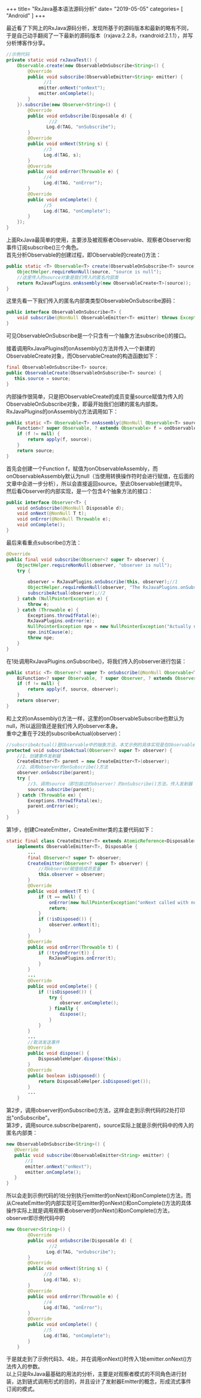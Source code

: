+++
title= "RxJava基本语法源码分析"
date= "2019-05-05"
categories= [ "Android" ]
+++  

最近看了下网上的RxJava源码分析，发现所基于的源码版本和最新的略有不同，于是自己动手翻阅了一下最新的源码版本（rxjava:2.2.8，rxandroid:2.1.1），并写分析博客作分享。
 
```java
//示例代码
private static void rxJavaTest() {
    Observable.create(new ObservableOnSubscribe<String>() {
        @Override
        public void subscribe(ObservableEmitter<String> emitter) {
              //1
            emitter.onNext("onNext");
            emitter.onComplete();
        }
    }).subscribe(new Observer<String>() {
        @Override
        public void onSubscribe(Disposable d) {
                //2
               Log.d(TAG, "onSubscribe");
        }
        @Override
        public void onNext(String s) {
              //3
              Log.d(TAG, s);
        }
        @Override
        public void onError(Throwable e) {
              //4
              Log.d(TAG, "onError");
        }
        @Override
        public void onComplete() {
              //5
              Log.d(TAG, "onComplete");
        }
    });
}
```  
上面RxJava最简单的使用，主要涉及被观察者Observable、观察者Observer和事件订阅subscribe()三个角色。  
首先分析Observable的创建过程，即Observable的create()方法：

```java
public static <T> Observable<T> create(ObservableOnSubscribe<T> source) {
    ObjectHelper.requireNonNull(source, "source is null");
    //这里传入的source对象是我们传入的匿名内部类
    return RxJavaPlugins.onAssembly(new ObservableCreate<T>(source));
}
```  
这里先看一下我们传入的匿名内部类类型ObservableOnSubscribe源码：

```java
public interface ObservableOnSubscribe<T> {
    void subscribe(@NonNull ObservableEmitter<T> emitter) throws Exception;
}
```  
可见ObservableOnSubscribe是一个只含有一个抽象方法subscribe()的接口。


接着调用RxJavaPlugins的onAssembly()方法并传入一个新建的ObservableCreate对象，而ObservableCreate的构造函数如下：  

```java
final ObservableOnSubscribe<T> source;
public ObservableCreate(ObservableOnSubscribe<T> source) {
   this.source = source;
}
```
内部操作很简单，只是把ObservableCreate的成员变量source赋值为传入的ObservableOnSubscribe对象，即最开始我们创建的匿名内部类。  
RxJavaPlugins的onAssembly()方法调用如下：

```java
public static <T> Observable<T> onAssembly(@NonNull Observable<T> source) {
    Function<? super Observable, ? extends Observable> f = onObservableAssembly;
    if (f != null) {
        return apply(f, source);
    }
    return source;
}
```

首先会创建一个Function f，赋值为onObservableAssembly，而onObservableAssembly默认为null（当使用转换操作符时会进行赋值，在后面的文章中会进一步分析），所以会直接返回source。至此Observable创建完毕。  
然后看Observer的内部实现，是一个包含4个抽象方法的接口：

```java
public interface Observer<T> {
    void onSubscribe(@NonNull Disposable d);
    void onNext(@NonNull T t);
    void onError(@NonNull Throwable e);
    void onComplete();
}
```
最后来看重点subscribe()方法：

```java
@Override
public final void subscribe(Observer<? super T> observer) {
    ObjectHelper.requireNonNull(observer, "observer is null");
    try {
       
        observer = RxJavaPlugins.onSubscribe(this, observer);//1
        ObjectHelper.requireNonNull(observer, "The RxJavaPlugins.onSubscribe hook returned a null Observer...");
        subscribeActual(observer);//2
    } catch (NullPointerException e) { 
        throw e;
    } catch (Throwable e) {
        Exceptions.throwIfFatal(e);
        RxJavaPlugins.onError(e);
        NullPointerException npe = new NullPointerException("Actually not, but can't throw other exceptions due to RS");
        npe.initCause(e);
        throw npe;
    }
}
```

在1处调用RxJavaPlugins.onSubscribe()，将我们传入的observer进行包装：


```java
public static <T> Observer<? super T> onSubscribe(@NonNull Observable<T> source, @NonNull Observer<? super T> observer) {
    BiFunction<? super Observable, ? super Observer, ? extends Observer> f = onObservableSubscribe;
    if (f != null) {
        return apply(f, source, observer);
    }
    return observer;
}
```

和上文的onAssembly()方法一样，这里的onObservableSubscribe也默认为null，所以返回值还是我们传入的observer本身。  
重中之重在于2处的subscribeActual(observer)：

```java
//subscribeActual()是Observable中的抽象方法，本文示例的具体实现是在ObservableCreate类中
protected void subscribeActual(Observer<? super T> observer) {
    //1、创建事件发射器
    CreateEmitter<T> parent = new CreateEmitter<T>(observer);
    //2、调用observer的onSubscribe()方法
    observer.onSubscribe(parent);
    try {
        //3、调用source（即包装过的observer）的onSubscribe()方法，传入发射器
        source.subscribe(parent);
    } catch (Throwable ex) {
        Exceptions.throwIfFatal(ex);
        parent.onError(ex);
    }
}
```

第1步，创建CreateEmitter，CreateEmitter类的主要代码如下：

```java
static final class CreateEmitter<T> extends AtomicReference<Disposable>
    implements ObservableEmitter<T>, Disposable {
        ...
        final Observer<? super T> observer;
        CreateEmitter(Observer<? super T> observer) {
            //将observer赋值给成员变量
            this.observer = observer;
        }
        @Override
        public void onNext(T t) {
            if (t == null) {
                onError(new NullPointerException("onNext called with null. Null values are generally not allowed in 2.x operators and sources."));
                return;
            }
            if (!isDisposed()) {
                observer.onNext(t);
            }
        }
        @Override
        public void onError(Throwable t) {
            if (!tryOnError(t)) {
                RxJavaPlugins.onError(t);
            }
        }
        ...
        @Override
        public void onComplete() {
            if (!isDisposed()) {
                try {
                    observer.onComplete();
                } finally {
                    dispose();
                }
            }
        }
        ...
        //取消发送事件
        @Override
        public void dispose() {
            DisposableHelper.dispose(this);
        }
        @Override
        public boolean isDisposed() {
            return DisposableHelper.isDisposed(get());
        }
        ...
    }
```  
第2步，调用observer的onSubscribe()方法，这样会走到示例代码的2处打印出"onSubscribe"。      
第3步，调用source.subscribe(parent)，source实际上就是示例代码中的传入的匿名内部类：  

```java
new ObservableOnSubscribe<String>() {
   @Override
   public void subscribe(ObservableEmitter<String> emitter) {
       //1
       emitter.onNext("onNext");
       emitter.onComplete();
   }
}
``` 

所以会走到示例代码的1处分别执行emitter的onNext()和onComplete()方法，而从CreateEmitter的内部实现可见emitter的onNext()和onComplete()方法的具体操作实际上就是调用观察者observer的onNext()和onComplete()方法，observer即示例代码中的  

```java
new Observer<String>() {
        @Override
        public void onSubscribe(Disposable d) {
                //2
               Log.d(TAG, "onSubscribe");
        }
        @Override
        public void onNext(String s) {
              //3
              Log.d(TAG, s);
        }
        @Override
        public void onError(Throwable e) {
              //4
              Log.d(TAG, "onError");
        }
        @Override
        public void onComplete() {
              //5
              Log.d(TAG, "onComplete");
        }
    }
```

于是就走到了示例代码3、4处，并在调用onNext()时传入1处emitter.onNext()方法传入的参数。  
以上只是RxJava最基础的用法的分析，主要是对观察者模式的不同角色进行封装，达到链式调用形式的目的，并且设计了发射器Emitter的概念，形成流式事件订阅的模式。









